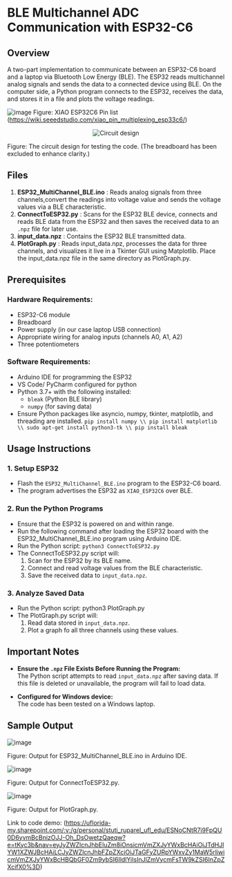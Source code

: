 # BLE Multichannel ADC Communication with ESP32-C6

## Overview
A two-part implementation to communicate between an ESP32-C6 board and a laptop via Bluetooth Low Energy (BLE). 
The ESP32 reads multichannel analog signals and sends the data to a connected device using BLE. On the computer side, a Python program connects to the ESP32, 
receives the data, and stores it in a file and plots the voltage readings.

![image](https://github.com/user-attachments/assets/9fc3b1ea-21c7-4ed2-8131-7ace7a2a633e)
Figure: XIAO ESP32C6 Pin list (https://wiki.seeedstudio.com/xiao_pin_multiplexing_esp33c6/)

<p align="center">
  <img src="https://github.com/user-attachments/assets/f12b0e81-636c-47bd-9117-992593881405" alt="Circuit design" />
</p>
Figure: The circuit design for testing the code. (The breadboard has been excluded to enhance clarity.)

## Files
1. **ESP32_MultiChannel_BLE.ino**  : Reads analog signals from three channels,convert the readings into voltage value and sends the voltage values via a BLE characteristic.
2. **ConnectToESP32.py**  : Scans for the ESP32 BLE device, connects and reads BLE data from the ESP32 and then saves the received data to an `.npz` file for later use.
3. **input_data.npz**  : Contains the ESP32 BLE transmitted data.
4. **PlotGraph.py**  : Reads input_data.npz, processes the data for three channels, and visualizes it live in a Tkinter GUI using Matplotlib.
Place the input_data.npz file in the same directory as PlotGraph.py.

## Prerequisites

### Hardware Requirements:
- ESP32-C6 module
- Breadboard
- Power supply (in our case laptop USB connection)
- Appropriate wiring for analog inputs (channels A0, A1, A2) 
- Three potentiometers

### Software Requirements:
- Arduino IDE for programming the ESP32
- VS Code/ PyCharm configured for python
- Python 3.7+ with the following installed:
  - `bleak` (Python BLE library)
  - `numpy` (for saving data)
- Ensure Python packages like asyncio, numpy, tkinter, matplotlib, and threading are installed.
`pip install numpy \\
pip install matplotlib \\
sudo apt-get install python3-tk \\
pip install bleak`

## Usage Instructions

### 1. Setup ESP32
- Flash the `ESP32_MultiChannel_BLE.ino` program to the ESP32-C6 board.
- The program advertises the ESP32 as `XIAO_ESP32C6` over BLE.

### 2. Run the Python Programs
- Ensure that the ESP32 is powered on and within range.
- Run the following command after loading the ESP32 board with the ESP32_MultiChannel_BLE.ino program using Arduino IDE.
- Run the Python script:
  `python3 ConnectToESP32.py`
- The ConnectToESP32.py script will:
  1. Scan for the ESP32 by its BLE name.
  2. Connect and read voltage values from the BLE characteristic.
  3. Save the received data to `input_data.npz`.

### 3. Analyze Saved Data
- Run the Python script:
  python3 PlotGraph.py
- The PlotGraph.py script will:
  1. Read data stored in `input_data.npz`.
  2. Plot a graph fo all three channels using these values. 

## Important Notes

- **Ensure the `.npz` File Exists Before Running the Program:**  
  The Python script attempts to read `input_data.npz` after saving data. If this file is deleted or unavailable, the program will fail to load data.

- **Configured for Windows device:**  
  The code has been tested on a Windows laptop.

## Sample Output

![image](https://github.com/user-attachments/assets/07d5cbc3-f2a9-4058-a162-9bed9cb160d9)

Figure: Output for ESP32_MultiChannel_BLE.ino in Arduino IDE.

![image](https://github.com/user-attachments/assets/5b5c8dd7-9db4-4875-a4f4-b1ec18e5f7ae)

Figure: Output for ConnectToESP32.py.

![image](https://github.com/user-attachments/assets/68eec393-f5ee-42b3-a0f7-db8e0e0fb0fb)

Figure: Output for PlotGraph.py.

Link to code demo:
(https://uflorida-my.sharepoint.com/:v:/g/personal/stuti_ruparel_ufl_edu/ESNoCNtR7i9FpQU0D6yvmBcBnizOJJ-Oh_DsOwetzQaeqw?e=tKyc3b&nav=eyJyZWZlcnJhbEluZm8iOnsicmVmZXJyYWxBcHAiOiJTdHJlYW1XZWJBcHAiLCJyZWZlcnJhbFZpZXciOiJTaGFyZURpYWxvZy1MaW5rIiwicmVmZXJyYWxBcHBQbGF0Zm9ybSI6IldlYiIsInJlZmVycmFsTW9kZSI6InZpZXcifX0%3D)

